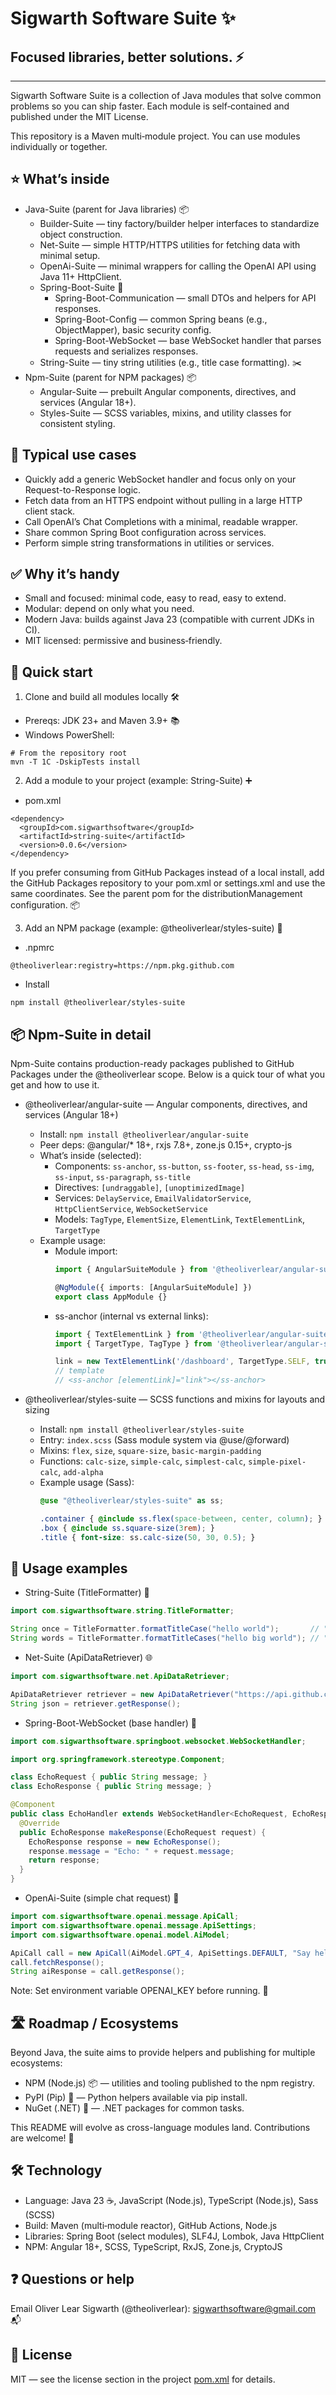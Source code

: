 # Sigwarth Software Suite ✨
## Focused libraries, better solutions. ⚡

---

Sigwarth Software Suite is a collection of Java modules that solve common
problems so you can ship faster. Each module is self‑contained and published 
under the MIT License.

This repository is a Maven multi‑module project. You can use modules 
individually or together.

## ⭐️ What’s inside
- Java-Suite (parent for Java libraries) 📦
  - Builder-Suite — tiny factory/builder helper interfaces to standardize object construction.
  - Net-Suite — simple HTTP/HTTPS utilities for fetching data with minimal setup.
  - OpenAi-Suite — minimal wrappers for calling the OpenAI API using Java 11+ HttpClient.
  - Spring-Boot-Suite 🌱
    - Spring-Boot-Communication — small DTOs and helpers for API responses.
    - Spring-Boot-Config — common Spring beans (e.g., ObjectMapper), basic security config.
    - Spring-Boot-WebSocket — base WebSocket handler that parses requests and serializes responses.
  - String-Suite — tiny string utilities (e.g., title case formatting). ✂️
- Npm-Suite (parent for NPM packages) 📦
  - Angular-Suite — prebuilt Angular components, directives, and services (Angular 18+).
  - Styles-Suite — SCSS variables, mixins, and utility classes for consistent styling.

## 🧭 Typical use cases
- Quickly add a generic WebSocket handler and focus only on your Request-to-Response logic.
- Fetch data from an HTTPS endpoint without pulling in a large HTTP client stack.
- Call OpenAI’s Chat Completions with a minimal, readable wrapper.
- Share common Spring Boot configuration across services.
- Perform simple string transformations in utilities or services.

## ✅ Why it’s handy
- Small and focused: minimal code, easy to read, easy to extend.
- Modular: depend on only what you need.
- Modern Java: builds against Java 23 (compatible with current JDKs in CI).
- MIT licensed: permissive and business‑friendly.

## 🚀 Quick start

1) Clone and build all modules locally 🛠️
- Prereqs: JDK 23+ and Maven 3.9+ 📚
- Windows PowerShell:

```
# From the repository root
mvn -T 1C -DskipTests install
```

2) Add a module to your project (example: String-Suite) ➕

- pom.xml
```
<dependency>
  <groupId>com.sigwarthsoftware</groupId>
  <artifactId>string-suite</artifactId>
  <version>0.0.6</version>
</dependency>
```

If you prefer consuming from GitHub Packages instead of a local install, add the GitHub Packages repository to your pom.xml or settings.xml and use the same coordinates. See the parent pom for the distributionManagement configuration. 📦

3) Add an NPM package (example: @theoliverlear/styles-suite) 🧶

- .npmrc
```
@theoliverlear:registry=https://npm.pkg.github.com
```

- Install
```
npm install @theoliverlear/styles-suite
```

## 📦 Npm-Suite in detail

Npm-Suite contains production-ready packages published to GitHub Packages under the @theoliverlear scope. Below is a quick tour of what you get and how to use it.

- @theoliverlear/angular-suite — Angular components, directives, and services (Angular 18+)
  - Install: `npm install @theoliverlear/angular-suite`
  - Peer deps: @angular/* 18+, rxjs 7.8+, zone.js 0.15+, crypto-js
  - What’s inside (selected):
    - Components: `ss-anchor`, `ss-button`, `ss-footer`, `ss-head`, `ss-img`, `ss-input`, `ss-paragraph`, `ss-title`
    - Directives: `[undraggable]`, `[unoptimizedImage]`
    - Services: `DelayService`, `EmailValidatorService`, `HttpClientService`, `WebSocketService`
    - Models: `TagType`, `ElementSize`, `ElementLink`, `TextElementLink`, `TargetType`
  - Example usage:
    - Module import:
      ```ts
      import { AngularSuiteModule } from '@theoliverlear/angular-suite';

      @NgModule({ imports: [AngularSuiteModule] })
      export class AppModule {}
      ```
    - ss-anchor (internal vs external links):
      ```ts
      import { TextElementLink } from '@theoliverlear/angular-suite';
      import { TargetType, TagType } from '@theoliverlear/angular-suite';

      link = new TextElementLink('/dashboard', TargetType.SELF, true, 'Go to dashboard', TagType.SPAN);
      // template
      // <ss-anchor [elementLink]="link"></ss-anchor>
      ```

- @theoliverlear/styles-suite — SCSS functions and mixins for layouts and sizing
  - Install: `npm install @theoliverlear/styles-suite`
  - Entry: `index.scss` (Sass module system via @use/@forward)
  - Mixins: `flex`, `size`, `square-size`, `basic-margin-padding`
  - Functions: `calc-size`, `simple-calc`, `simplest-calc`, `simple-pixel-calc`, `add-alpha`
  - Example usage (Sass):
    ```scss
    @use "@theoliverlear/styles-suite" as ss;

    .container { @include ss.flex(space-between, center, column); }
    .box { @include ss.square-size(3rem); }
    .title { font-size: ss.calc-size(50, 30, 0.5); }
    ```

## 🧩 Usage examples

- String-Suite (TitleFormatter) 🔡
```java
import com.sigwarthsoftware.string.TitleFormatter;

String once = TitleFormatter.formatTitleCase("hello world");       // "Hello world"
String words = TitleFormatter.formatTitleCases("hello big world"); // "Hello Big World"
```

- Net-Suite (ApiDataRetriever) 🌐
```java
import com.sigwarthsoftware.net.ApiDataRetriever;

ApiDataRetriever retriever = new ApiDataRetriever("https://api.github.com");
String json = retriever.getResponse();
```

- Spring-Boot-WebSocket (base handler) 🔌
```java
import com.sigwarthsoftware.springboot.websocket.WebSocketHandler;

import org.springframework.stereotype.Component;

class EchoRequest { public String message; }
class EchoResponse { public String message; }

@Component
public class EchoHandler extends WebSocketHandler<EchoRequest, EchoResponse> {
  @Override
  public EchoResponse makeResponse(EchoRequest request) {
    EchoResponse response = new EchoResponse();
    response.message = "Echo: " + request.message;
    return response;
  }
}
```

- OpenAi-Suite (simple chat request) 🤖
```java
import com.sigwarthsoftware.openai.message.ApiCall;
import com.sigwarthsoftware.openai.message.ApiSettings;
import com.sigwarthsoftware.openai.model.AiModel;

ApiCall call = new ApiCall(AiModel.GPT_4, ApiSettings.DEFAULT, "Say hello");
call.fetchResponse();
String aiResponse = call.getResponse();
```
Note: Set environment variable OPENAI_KEY before running. 🔐

## 🛣️ Roadmap / Ecosystems
Beyond Java, the suite aims to provide helpers and publishing for multiple ecosystems:
- NPM (Node.js) 📦 — utilities and tooling published to the npm registry.
- PyPI (Pip) 🐍 — Python helpers available via pip install.
- NuGet (.NET) 💠 — .NET packages for common tasks.

This README will evolve as cross-language modules land. Contributions are welcome! 🙌

## 🛠️ Technology
- Language: Java 23 ☕, JavaScript (Node.js), TypeScript (Node.js), Sass (SCSS)
- Build: Maven (multi‑module reactor), GitHub Actions, Node.js
- Libraries: Spring Boot (select modules), SLF4J, Lombok, Java HttpClient
- NPM: Angular 18+, SCSS, TypeScript, RxJS, Zone.js, CryptoJS

## ❓ Questions or help
Email Oliver Lear Sigwarth (@theoliverlear): sigwarthsoftware@gmail.com 📬

## 📄 License
MIT — see the license section in the project [pom.xml](./pom.xml) for details.
